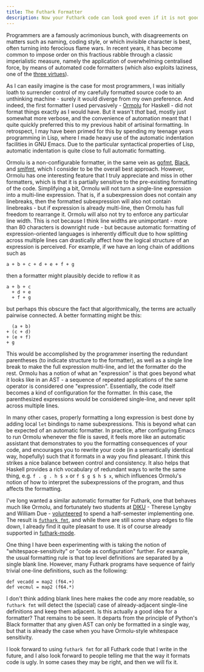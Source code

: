 ```yaml
---
title: The Futhark Formatter
description: Now your Futhark code can look good even if it is not good.
---
```


Programmers are a famously acrimonious bunch, with disagreements on
matters such as naming, coding style, or which invisible character is
best, often turning into ferocious flame wars. In recent years, it has
become common to impose order on this fractious rabble through a
classic imperialistic measure, namely the application of overwhelming
centralised force, by means of automated code formatters (which also
exploits laziness, one of the [three
virtues](https://thethreevirtues.com/)).

As I can easily imagine is the case for most programmers, I was
initially loath to surrender control of my carefully formatted source
code to an unthinking machine - surely it would diverge from my own
preference. And indeed, the first formatter I used pervasively -
[Ormolu](https://github.com/tweag/ormolu) for Haskell - did not format
things exactly as I would have. But it wasn't *that* bad, mostly just
somewhat more verbose, and the convenience of automation meant that I
quite quickly preferred this to my previous habit of artisinal
formatting. In retrospect, I may have been primed for this by spending
my teenage years programming in Lisp, where I made heavy use of the
automatic indentation facilities in GNU Emacs. Due to the particular
syntactical properties of Lisp, automatic indentation is quite close
to full automatic formatting.

Ormolu is a non-configurable formatter, in the same vein as
[gofmt](https://pkg.go.dev/cmd/gofmt),
[Black](https://github.com/psf/black), and
[smlfmt](https://github.com/shwestrick/smlfmt), which I consider to be
the overall best approach. However, Ormolu has one interesting feature
that I truly appreciate and miss in other formatters, which is that it
is partially sensitive to the pre-existing formatting of the code.
Simplifying a bit, Ormolu will not turn a single-line expression into
a multi-line expression. That is, if a subexpression does not contain
any linebreaks, then the formatted subexpression will also not contain
linebreaks - but if expression is already multi-line, then Ormolu has
full freedom to rearrange it. Ormolu will also not try to enforce any
particular line width. This is not because I think line widths are
unimportant - more than 80 characters is downright rude - but because
automatic formatting of expression-oriented languages is inherently
difficult due to how splitting across multiple lines can drastically
affect how the logical structure of an expression is perceived. For
example, if we have an long chain of additions such as

```Futhark
a + b + c + d + e + f + g
```

then a formatter might plausibly decide to reflow it as

```Futhark
a + b + c
  + d + e
  + f + g
```

but perhaps this obscure the fact that algorithmically, the terms are
actually pairwise connected. A better formatting might be this:

```Futhark
  (a + b)
+ (c + d)
+ (e + f)
+ g
```

This would be accomplished by the programmer inserting the redundant
parentheses (to indicate structure to the formatter), as well as a
single line break to make the full expression multi-line, and let the
formatter do the rest. Ormolu has a notion of what an "expression" is
that goes beyond what it looks like in an AST - a sequence of repeated
applications of the same operator is considered one "expression".
Essentially, the code itself becomes a kind of configuration for the
formatter. In this case, the parenthesized expressions would be
considered single-line, and never split across multiple lines.

In many other cases, properly formatting a long expression is best
done by adding local `let` bindings to name subexpressions. This is
beyond what can be expected of an automatic formatter. In practice,
after configuring Emacs to run Ormolu whenever the file is saved, it
feels more like an automatic assistant that demonstrates to you the
formatting consequences of your code, and encourages you to rewrite
your code (in a semantically identical way, hopefully) such that it
formats in a way you find pleasant. I think this strikes a nice
balance between control and consistency. It also helps that Haskell
provides a rich vocabulary of redundant ways to write the same thing,
e.g. `f . g . h $ x` or `f $ g $ h $ x`, which influences Ormolu's
notion of how to interpret the subexpressions of the program, and thus
affects the formatting.

I've long wanted a similar automatic formatter for Futhark, one that
behaves much like Ormolu, and fortunately two students at
[DIKU](https://diku.dk) - Therese Lyngby and William Due -
[volunteered](2024-02-03-quantifying-student-projects.html) to spend a
half-semester implementing one. The result is [`futhark
fmt`](https://futhark.readthedocs.io/en/latest/man/futhark-fmt.html),
and while there are still some sharp edges to file down, I already
find it quite pleasant to use. It is of course already supported in
[futhark-mode](https://github.com/diku-dk/futhark-mode).

One thing I have been experimenting with is taking the notion of
"whitespace-sensitivity" or "code as configuration" further. For
example, the usual formatting rule is that top level definitions are
separated by a single blank line. However, many Futhark programs have
sequence of fairly trivial one-line definitions, such as the
following:

```Futhark
def vecadd = map2 (f64.+)
def vecmul = map2 (f64.*)
```

I don't think adding blank lines here makes the code any more
readable, so `futhark fmt` will detect the (special) case of
already-adjacent single-line definitions and keep them adjacent. Is
this actually a good idea for a formatter? That remains to be seen. It
departs from the principle of Python's Black formatter that any given
AST can only be formatted in a single way, but that is already the
case when you have Ormolu-style whitespace sensitivity.

I look forward to using `futhark fmt` for all Futhark code that I
write in the future, and I also look forward to people telling me that
the way it formats code is ugly. In some cases they may be right, and
then we will fix it.
